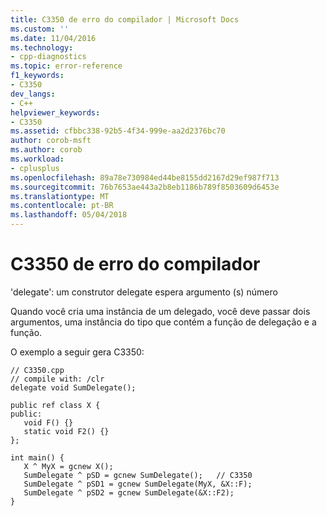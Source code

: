 ```yaml
---
title: C3350 de erro do compilador | Microsoft Docs
ms.custom: ''
ms.date: 11/04/2016
ms.technology:
- cpp-diagnostics
ms.topic: error-reference
f1_keywords:
- C3350
dev_langs:
- C++
helpviewer_keywords:
- C3350
ms.assetid: cfbbc338-92b5-4f34-999e-aa2d2376bc70
author: corob-msft
ms.author: corob
ms.workload:
- cplusplus
ms.openlocfilehash: 89a78e730984ed44be8155dd2167d29ef987f713
ms.sourcegitcommit: 76b7653ae443a2b8eb1186b789f8503609d6453e
ms.translationtype: MT
ms.contentlocale: pt-BR
ms.lasthandoff: 05/04/2018
---
```

# <a name="compiler-error-c3350"></a>C3350 de erro do compilador
'delegate': um construtor delegate espera argumento (s) número  
  
 Quando você cria uma instância de um delegado, você deve passar dois argumentos, uma instância do tipo que contém a função de delegação e a função.  
  
 O exemplo a seguir gera C3350:  
  
```  
// C3350.cpp  
// compile with: /clr  
delegate void SumDelegate();  
  
public ref class X {  
public:  
   void F() {}  
   static void F2() {}  
};  
  
int main() {  
   X ^ MyX = gcnew X();  
   SumDelegate ^ pSD = gcnew SumDelegate();   // C3350  
   SumDelegate ^ pSD1 = gcnew SumDelegate(MyX, &X::F);  
   SumDelegate ^ pSD2 = gcnew SumDelegate(&X::F2);  
}  
```  
